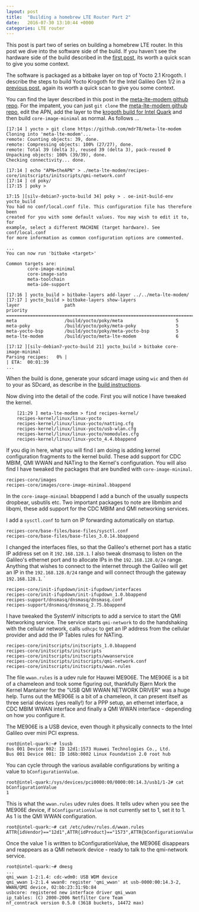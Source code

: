 ```yaml
---
layout: post
title:  "Building a homebrew LTE Router Part 2"
date:   2016-07-30 13:10:44 +0000
categories: LTE router
---
```

This post is part two of series on building a homebrew LTE router. In this post we dive into the software side of the build. If you haven't see the hardware side of the build described in the [first post](http://mdr78.github.io/lte/router/2016/05/28/lte-modem-part-one.html), its worth a quick scan to give you some context.

The software is packaged as a bitbake layer on top of Yocto 2.1 Krogoth. I describe the steps to build Yocto Krogoth for the Intel Galileo Gen 1/2 in a [previous post](http://mdr78.github.io/galileo/yocto/2016/06/01/yocto-for-quark.html), again its worth a quick scan to give you some context.

You can find the layer described in this post in the [meta-lte-modem github repo](https://github.com/mdr78/meta-lte-modem). For the impatent, you can just `git clone` the [meta-lte-modem github repo](https://github.com/mdr78/meta-lte-modem), edit the APN, add the  layer to the [krogoth build for Intel Quark](http://mdr78.github.io/galileo/yocto/2016/06/01/yocto-for-quark.html) and then build `core-image-minimal` as normal. As follows ...

	[17:14 ] yocto > git clone https://github.com/mdr78/meta-lte-modem
	Cloning into 'meta-lte-modem'...
	remote: Counting objects: 39, done.
	remote: Compressing objects: 100% (27/27), done.
	remote: Total 39 (delta 3), reused 39 (delta 3), pack-reused 0
	Unpacking objects: 100% (39/39), done.
	Checking connectivity... done.
	
	[17:14 ] echo "APN=theAPN" > ./meta-lte-modem/recipes-core/initscripts/initscripts/qmi-network.conf
	[17:14 ] cd poky/
	[17:15 ] poky >
	
	17:15 ][silv-debian7-yocto-build 34] poky > . oe-init-build-env yocto_build
	You had no conf/local.conf file. This configuration file has therefore been
	created for you with some default values. You may wish to edit it to, for
	example, select a different MACHINE (target hardware). See conf/local.conf
	for more information as common configuration options are commented.

	...
	You can now run 'bitbake <target>'

	Common targets are:
    		core-image-minimal
    		core-image-sato
    		meta-toolchain
    		meta-ide-support

	[17:16 ] yocto_build > bitbake-layers add-layer ../../meta-lte-modem/
	[17:17 ] yocto_build > bitbake-layers show-layers
	layer                 path                                      priority
	==========================================================================
	meta                  /build/yocto/poky/meta                    5
	meta-poky             /build/yocto/poky/meta-poky               5
	meta-yocto-bsp        /build/yocto/poky/meta-yocto-bsp          5
	meta-lte-modem        /build/yocto/meta-lte-modem               6
	
	[17:12 ][silv-debian7-yocto-build 21] yocto_build > bitbake core-image-minimal
	Parsing recipes:   0% |                                                       | ETA:  00:01:39
	...

When the build is done, generate your sdcard image using `wic` and then `dd` to your as SDcard, as describe in the [build instructions](http://mdr78.github.io/galileo/yocto/2016/06/01/yocto-for-quark.html). 

Now diving into the detail of the code. First you will notice I have tweaked the kernel.

        [21:29 ] meta-lte-modem > find recipes-kernel/
        recipes-kernel/linux/linux-yocto
        recipes-kernel/linux/linux-yocto/natting.cfg
        recipes-kernel/linux/linux-yocto/usb-wlan.cfg
        recipes-kernel/linux/linux-yocto/nomodules.cfg
        recipes-kernel/linux/linux-yocto_4.4.bbappend

If you dig in here, what you will find I am doing is adding kernel configuration fragments to the kernel build. These add support for  CDC MBIM, QMI WWAN and NATing to the Kernel's configuration. You will also find I have tweaked the packages that are bundled with `core-image-minimal`.

	recipes-core/images
	recipes-core/images/core-image-minimal.bbappend

In the `core-image-minimal` bbappend I add a bunch of the usually suspects dropbear, usbutils etc. Two important packages to note are libmbim and libqmi, these add support for the CDC MBIM and QMI networking services. 

I add a `sysctl.conf` to turn on IP forwarding automatically on startup. 

	recipes-core/base-files/base-files/sysctl.conf
	recipes-core/base-files/base-files_3.0.14.bbappend

I changed the interfaces files, so that the Galileo's ethernet port has a static IP address set on it `192.168.128.1`. I also tweak dnsmasq to listen on the Galileo's ethernet port and to allocate IPs in the `192.168.128.0/24` range. Anything that wishes to connect to the internet through the Galileo will get an IP in the `192.168.128.0/24` range and will connect through the gateway `192.168.128.1`. `

	recipes-core/init-ifupdown/init-ifupdown/interfaces
	recipes-core/init-ifupdown/init-ifupdown_1.0.bbappend
	recipes-support/dnsmasq/dnsmasq/dnsmasq.conf
	recipes-support/dnsmasq/dnsmasq_2.75.bbappend

I have tweaked the SystemV initscripts to add a service to start the QMI Networking service. The service starts `qmi-network` to do the handshaking with the cellular network, calls `udhcpc` to get an IP address from the cellular provider and add the IP Tables rules for NATing.

	recipes-core/initscripts/initscripts_1.0.bbappend
	recipes-core/initscripts/initscripts
	recipes-core/initscripts/initscripts/wwanservice
	recipes-core/initscripts/initscripts/qmi-network.conf
	recipes-core/initscripts/initscripts/wwan.rules

The file `wwan.rules` is a udev rule for Hauwei ME906E. The ME906E is a bit of a chameleon and took some figuring out, thankfully Bjørn Mork the Kernel Mantainer for the "USB QMI WWAN NETWORK DRIVER" was a huge help.  Turns out the ME906E is a bit of a chameleon, it can present itself as three serial devices (yes really!) for a PPP setup, an ethernet interface, a CDC MBIM WWAN interface and finally a QMI WWAN interface - depending on how you configure it. 

The ME906E is a USB device, even though it physically connects to the Intel Galileo over mini PCI express. 

	root@intel-quark:~# lsusb
	Bus 001 Device 002: ID 12d1:1573 Huawei Technologies Co., Ltd.
	Bus 001 Device 001: ID 1d6b:0002 Linux Foundation 2.0 root hub

You can cycle through the various available configurations by writing a value to `bConfigurationValue`.

	root@intel-quark:/sys/devices/pci0000:00/0000:00:14.3/usb1/1-2# cat bConfigurationValue
	1

This is what the `wwan.rules` udev rules does. It tells udev when you see the ME906E device, if `bConfigurationValue` is not currently set to 1, set it to 1. As 1 is the QMI WWAN configuration.  

	root@intel-quark:~# cat /etc/udev/rules.d/wwan.rules
	ATTR{idVendor}=="12d1",ATTR{idProduct}=="1573",ATTR{bConfigurationValue}!="1",ATTR{bConfigurationValue}="1"

Once the value 1 is written to bConfigurationValue, the ME906E disappears and reappears as a QMI network device - ready to talk to the qmi-network service. 

	root@intel-quark:~# dmesg
	...
	qmi_wwan 1-2:1.4: cdc-wdm0: USB WDM device
	qmi_wwan 1-2:1.4 wwan0: register 'qmi_wwan' at usb-0000:00:14.3-2, WWAN/QMI device, 02:bb:23:31:9b:84
	usbcore: registered new interface driver qmi_wwan
	ip_tables: (C) 2000-2006 Netfilter Core Team
	nf_conntrack version 0.5.0 (3618 buckets, 14472 max)
